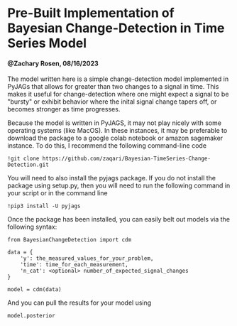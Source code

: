 # Pre-Built Implementation of Bayesian Change-Detection in Time Series Model

#### @Zachary Rosen, 08/16/2023

The model written here is a simple change-detection model implemented in PyJAGs that allows for greater than two changes to a signal in time. This makes it useful for change-detection where one might expect a signal to be "bursty" or exhibit behavior where the inital signal change tapers off, or becomes stronger as time progresses.

Because the model is written in PyJAGS, it may not play nicely with some operating systems (like MacOS). In these instances, it may be preferable to download the package to a google colab notebook or amazon sagemaker instance. To do this, I recommend the following command-line code

```angular2html
!git clone https://github.com/zaqari/Bayesian-TimeSeries-Change-Detection.git
```

You will need to also install the pyjags package. If you do not install the package using setup.py, then you will need to run the following command in your script or in the command line

```angular2html
!pip3 install -U pyjags
```

Once the package has been installed, you can easily belt out models via the following syntax:

```
from BayesianChangeDetection import cdm

data = {
    'y': the_measured_values_for_your_problem,
    'time': time_for_each_measurement,
    'n_cat': <optional> number_of_expected_signal_changes   
}

model = cdm(data)
```

And you can pull the results for your model using

```
model.posterior
```